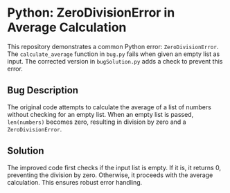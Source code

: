 # Python: ZeroDivisionError in Average Calculation

This repository demonstrates a common Python error: `ZeroDivisionError`. The `calculate_average` function in `bug.py` fails when given an empty list as input. The corrected version in `bugSolution.py` adds a check to prevent this error.

## Bug Description
The original code attempts to calculate the average of a list of numbers without checking for an empty list. When an empty list is passed, `len(numbers)` becomes zero, resulting in division by zero and a `ZeroDivisionError`. 

## Solution
The improved code first checks if the input list is empty. If it is, it returns 0, preventing the division by zero. Otherwise, it proceeds with the average calculation.  This ensures robust error handling.
